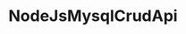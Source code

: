 # NodeJsMysqlCrudApi

<!-- CREATE TABLE users (
    id SMALLINT UNSIGNED NOT NULL AUTO_INCREMENT,
    name VARCHAR(255) NOT NULL,
    PRIMARY KEY (id)
);

CREATE TABLE todo(
    id SMALLINT UNSIGNED NOT NULL AUTO_INCREMENT,
    title VARCHAR(255) NOT NULL,
    end DATETIME NOT NULL, 
    owner SMALLINT UNSIGNED NOT NULL REFERENCES users(id),
    created_at DATETIME NOT NULL,
    updated_at DATETIME DEFAULT CURRENT_TIMESTAMP ON UPDATE CURRENT_TIMESTAMP,
    PRIMARY KEY (id)
); -->

<!-- ot3AYLQzIUUJOvEgiNmK -->
<!-- mysql://ufhydelnjutmzqj6:F1MSbuqe6AqR0ylbgkaV@b27moh4kvyykhnpa1lgb-mysql.services.clever-cloud.com:3306/b27moh4kvyykhnpa1lgb -->
